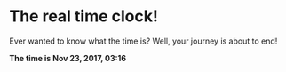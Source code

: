 # The real time clock!

Ever wanted to know what the time is? Well, your journey is about to end!

**The time is Nov 23, 2017, 03:16**